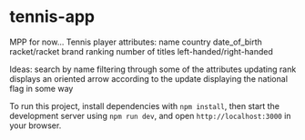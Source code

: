 # tennis-app
MPP for now...
Tennis player attributes:
    name
    country
    date_of_birth
    racket/racket brand
    ranking
    number of titles
    left-handed/right-handed

Ideas:
    search by name
    filtering through some of the attributes
    updating rank displays an oriented arrow according to the update
    displaying the national flag in some way

To run this project, install dependencies with `npm install`, then start the development server using `npm run dev`, and open `http://localhost:3000` in your browser.

